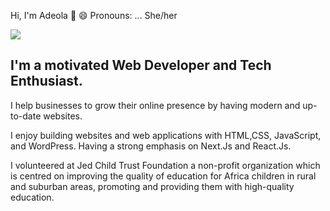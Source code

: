Hi, I'm Adeola 👋 
😄 Pronouns: ... She/her

<a href="https://www.linkedin.com/in/adeolaabdulramon/"> <img src ="https://img.shields.io/badge/LinkedIn-0077B5?style=for-the-badge&logo=linkedin&logoColor=white" /></a>

## I'm a motivated Web Developer and Tech Enthusiast. 

I help businesses to grow their online presence by having modern and up-to-date websites. 

I enjoy building websites and web applications with HTML,CSS, JavaScript, and WordPress. Having a strong emphasis on Next.Js and React.Js.

I volunteered at Jed Child Trust Foundation a non-profit organization which is centred on improving the quality of education for Africa children in rural and suburban areas, promoting and providing them with high-quality education.

